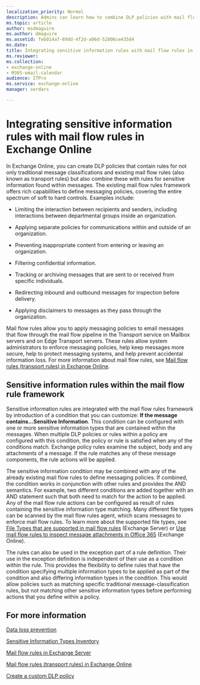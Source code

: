 ```yaml
---
localization_priority: Normal
description: Admins can learn how to combine DLP policies with mail flow rules in Exchange Online.
ms.topic: article
author: msdmaguire
ms.author: dmaguire
ms.assetid: feb014a7-89dd-4f2d-a06d-52806ce435d4
ms.date:
title: Integrating sensitive information rules with mail flow rules in Exchange Online
ms.reviewer: 
ms.collection:
- exchange-online
- M365-email-calendar
audience: ITPro
ms.service: exchange-online
manager: serdars

---
```


# Integrating sensitive information rules with mail flow rules in Exchange Online

In Exchange Online, you can create DLP policies that contain rules for not only traditional message classifications and existing mail flow rules (also known as transport rules) but also combine these with rules for sensitive information found within messages. The existing mail flow rules framework offers rich capabilities to define messaging policies, covering the entire spectrum of soft to hard controls. Examples include:

- Limiting the interaction between recipients and senders, including interactions between departmental groups inside an organization.

- Applying separate policies for communications within and outside of an organization.

- Preventing inappropriate content from entering or leaving an organization.

- Filtering confidential information.

- Tracking or archiving messages that are sent to or received from specific individuals.

- Redirecting inbound and outbound messages for inspection before delivery.

- Applying disclaimers to messages as they pass through the organization.

Mail flow rules allow you to apply messaging policies to email messages that flow through the mail flow pipeline in the Transport service on Mailbox servers and on Edge Transport servers. These rules allow system administrators to enforce messaging policies, help keep messages more secure, help to protect messaging systems, and help prevent accidental information loss. For more information about mail flow rules, see [Mail flow rules (transport rules) in Exchange Online](../../security-and-compliance/mail-flow-rules/mail-flow-rules.md).

## Sensitive information rules within the mail flow rule framework

Sensitive information rules are integrated with the mail flow rules framework by introduction of a condition that you can customize: **If the message contains...Sensitive Information**. This condition can be configured with one or more sensitive information types that are contained within the messages. When multiple DLP policies or rules within a policy are configured with this condition, the policy or rule is satisfied when any of the conditions match. Exchange policy rules examine the subject, body and any attachments of a message. If the rule matches any of these message components, the rule actions will be applied.

The sensitive information condition may be combined with any of the already existing mail flow rules to define messaging policies. If combined, the condition works in conjunction with other rules and provides the AND semantics. For example, two different conditions are added together with an AND statement such that both need to match for the action to be applied. Any of the mail flow rule actions can be configured as result of rules containing the sensitive information type matching. Many different file types can be scanned by the mail flow rules agent, which scans messages to enforce mail flow rules. To learn more about the supported file types, see [File Types that are supported in mail flow rules](https://technet.microsoft.com/library/c0de687e-e33c-4e8a-b253-771494678795.aspx) (Exchange Server) or [Use mail flow rules to inspect message attachments in Office 365](../../security-and-compliance/mail-flow-rules/inspect-message-attachments.md) (Exchange Online).

The rules can also be used in the exception part of a rule definition. Their use in the exception definition is independent of their use as a condition within the rule. This provides the flexibility to define rules that have the condition specifying multiple information types to be applied as part of the condition and also differing information types in the condition. This would allow policies such as matching specific traditional message-classification rules, but not matching other sensitive information types before performing actions that you define within a policy.

## For more information

[Data loss prevention](data-loss-prevention.md)

[Sensitive Information Types Inventory](https://technet.microsoft.com/library/98b81f9c-87bb-4905-8e53-04621c3ae74d.aspx)

[Mail flow rules in Exchange Server](https://technet.microsoft.com/library/c3d2031c-fb7b-4866-8ae1-32928d0138ef.aspx)

[Mail flow rules (transport rules) in Exchange Online](../../security-and-compliance/mail-flow-rules/mail-flow-rules.md)

[Create a custom DLP policy](create-custom-dlp-policy.md)
